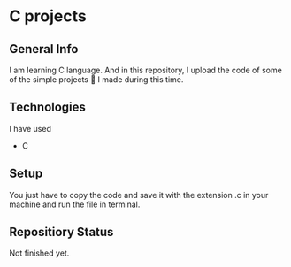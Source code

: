 # C projects

## General Info
I am learning C language. And in this repository, I upload the code of some of the simple projects :thinking: I made during this time.

## Technologies
I have used
- C

## Setup
You just have to copy the code and save it with the extension .c in your machine and run the file in terminal.

## Repositiory Status
Not finished yet.
